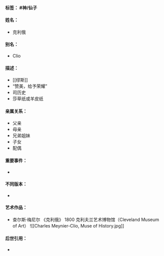 #### 标签： #神/仙子
#### 姓名：
- 克利俄
#### 别名：
- Clio
#### 描述：
- [[缪斯]]
- “赞美，给予荣耀”
- 司历史
- 莎草纸或羊皮纸
#### 亲属关系：
- 父亲
- 母亲
- 兄弟姐妹
- 子女
- 配偶
#### 重要事件：
- 
#### 不同版本：
- 
#### 艺术作品：
- 查尔斯·梅尼尔 《克利俄》 1800 克利夫兰艺术博物馆（Cleveland Museum of Art）
![[Charles Meynier-Clio, Muse of History.jpg]]
#### 后世引用：
- 